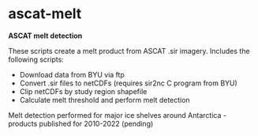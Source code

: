 # ascat-melt

**ASCAT melt detection**

These scripts create a melt product from ASCAT .sir imagery. Includes the following scripts:
- Download data from BYU via ftp
- Convert .sir files to netCDFs (requires sir2nc C program from BYU)
- Clip netCDFs by study region shapefile
- Calculate melt threshold and perform melt detection

Melt detection performed for major ice shelves around Antarctica - products published for 2010-2022 (pending)
